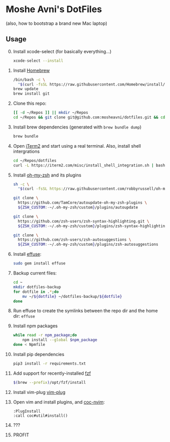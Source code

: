 # Moshe Avni's DotFiles

(also, how to bootstrap a brand new Mac laptop)

## Usage

0. Install xcode-select (for basically everything...)

   ```bash
   xcode-select --install
   ```

1. Install [Homebrew](https://brew.sh/)

   ```bash
   /bin/bash -c \
     "$(curl -fsSL https://raw.githubusercontent.com/Homebrew/install/master/install.sh)"
   brew update
   brew install git
   ```

2. Clone this repo:

   ```bash
   [[ -d ~/Repos ]] || mkdir ~/Repos
   cd ~/Repos && git clone git@github.com:mosheavni/dotfiles.git && cd dotfiles
   ```

3. Install brew dependencies (generated with `brew bundle dump`)

   ```bash
   brew bundle
   ```

4. Open [iTerm2](https://www.iterm2.com/) and start using a real terminal.
   Also, install shell intergrations

   ```bash
   cd ~/Repos/dotfiles
   curl -L https://iterm2.com/misc/install_shell_integration.sh | bash
   ```

5. Install [oh-my-zsh](https://github.com/ohmyzsh/ohmyzsh) and its plugins

   ```bash
   sh -c \
     "$(curl -fsSL https://raw.githubusercontent.com/robbyrussell/oh-my-zsh/master/tools/install.sh)"

   git clone \
     https://github.com/TamCore/autoupdate-oh-my-zsh-plugins \
     ${ZSH_CUSTOM:-~/.oh-my-zsh/custom}/plugins/autoupdate

   git clone \
     https://github.com/zsh-users/zsh-syntax-highlighting.git \
     ${ZSH_CUSTOM:-~/.oh-my-zsh/custom}/plugins/zsh-syntax-highlighting

   git clone \
     https://github.com/zsh-users/zsh-autosuggestions \
     ${ZSH_CUSTOM:-~/.oh-my-zsh/custom}/plugins/zsh-autosuggestions
   ```

6. Install [effuse](https://github.com/jeromelefeuvre/effuse):

   ```bash
   sudo gem install effuse
   ```

7. Backup current files:

   ```bash
   cd ~
   mkdir dotfiles-backup
   for dotfile in .*;do
       mv ~/${dotfile} ~/dotfiles-backup/${dotfile}
   done
   ```

8. Run effuse to create the symlinks between the repo dir and the home dir:
   `effuse`

9. Install npm packages

   ```bash
   while read -r npm_package;do
       npm install --global $npm_package
   done < Npmfile
   ```
   
10. Install pip dependencies

    ```bash
    pip3 install -r requirements.txt
    ```

11. Add support for recently-installed [fzf](https://github.com/junegunn/fzf)

    ```bash
    $(brew --prefix)/opt/fzf/install
    ```

12. Install vim-plug [vim-plug](https://github.com/junegunn/vim-plug)

13. Open vim and install plugins, and
    [coc-nvim](https://github.com/neoclide/coc.nvim):

    ```vim
    :PlugInstall
    :call coc#util#install()
    ```

14. ???

15. PROFIT

